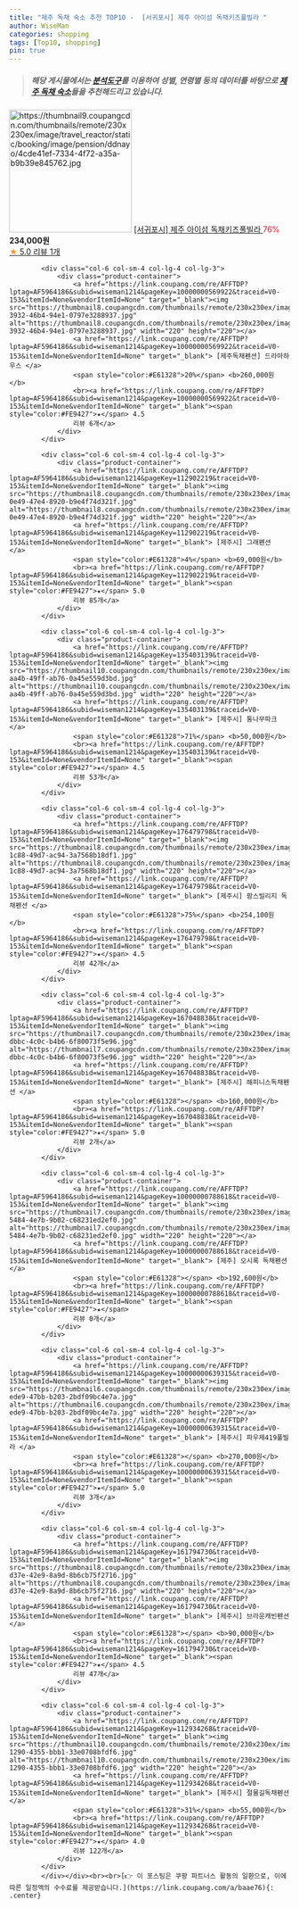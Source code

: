 ```yaml
---
title: "제주 독채 숙소 추천 TOP10 -  [서귀포시] 제주 아이섬 독채키즈풀빌라 "
author: WiseMan
categories: shopping
tags: [Top10, shopping]
pin: true
---
```


> ##### 해당 게시물에서는 [**분석도구**](https://itemscout.io/)를 이용하여 **성별**, **연령별** 등의 데이터를 바탕으로 [**제주 독채 숙소**](https://link.coupang.com/a/baae76)들을 추천해드리고 있습니다.
<div class="container"><div class="row">
            <div class="col-6 col-sm-4 col-lg-4 col-lg-3">
                <div class="product-container">
                    <a href="https://link.coupang.com/re/AFFTDP?lptag=AF5964186&subid=wiseman1214&pageKey=10000002684879&traceid=V0-153&itemId=None&vendorItemId=None" target="_blank"><img src="https://thumbnail9.coupangcdn.com/thumbnails/remote/230x230ex/image/travel_reactor/static/booking/image/pension/ddnayo/4cde41ef-7334-4f72-a35a-b9b39e845762.jpg" alt="https://thumbnail9.coupangcdn.com/thumbnails/remote/230x230ex/image/travel_reactor/static/booking/image/pension/ddnayo/4cde41ef-7334-4f72-a35a-b9b39e845762.jpg" width="220" height="220"></a>
                    <a href="https://link.coupang.com/re/AFFTDP?lptag=AF5964186&subid=wiseman1214&pageKey=10000002684879&traceid=V0-153&itemId=None&vendorItemId=None" target="_blank"> [서귀포시] 제주 아이섬 독채키즈풀빌라 </a>
                    <span style="color:#E61328">76%</span> <b>234,000원</b>
                    <br><a href="https://link.coupang.com/re/AFFTDP?lptag=AF5964186&subid=wiseman1214&pageKey=10000002684879&traceid=V0-153&itemId=None&vendorItemId=None" target="_blank"><span style="color:#FE9427">★</span> 5.0
                    리뷰 1개</a>
                </div>
            </div>
            
            <div class="col-6 col-sm-4 col-lg-4 col-lg-3">
                <div class="product-container">
                    <a href="https://link.coupang.com/re/AFFTDP?lptag=AF5964186&subid=wiseman1214&pageKey=10000000569922&traceid=V0-153&itemId=None&vendorItemId=None" target="_blank"><img src="https://thumbnail8.coupangcdn.com/thumbnails/remote/230x230ex/image/travel_reactor/travelSeller/pension/A00105258/33362071-3932-46b4-94e1-0797e3288937.jpg" alt="https://thumbnail8.coupangcdn.com/thumbnails/remote/230x230ex/image/travel_reactor/travelSeller/pension/A00105258/33362071-3932-46b4-94e1-0797e3288937.jpg" width="220" height="220"></a>
                    <a href="https://link.coupang.com/re/AFFTDP?lptag=AF5964186&subid=wiseman1214&pageKey=10000000569922&traceid=V0-153&itemId=None&vendorItemId=None" target="_blank"> [제주독채펜션] 드라마하우스 </a>
                    <span style="color:#E61328">20%</span> <b>260,000원</b>
                    <br><a href="https://link.coupang.com/re/AFFTDP?lptag=AF5964186&subid=wiseman1214&pageKey=10000000569922&traceid=V0-153&itemId=None&vendorItemId=None" target="_blank"><span style="color:#FE9427">★</span> 4.5
                    리뷰 6개</a>
                </div>
            </div>
            
            <div class="col-6 col-sm-4 col-lg-4 col-lg-3">
                <div class="product-container">
                    <a href="https://link.coupang.com/re/AFFTDP?lptag=AF5964186&subid=wiseman1214&pageKey=112902219&traceid=V0-153&itemId=None&vendorItemId=None" target="_blank"><img src="https://thumbnail8.coupangcdn.com/thumbnails/remote/230x230ex/image/travel_reactor/static/booking/image/pension/ddnayo/65990c35-0e49-47e4-8920-b9e4f74d321f.jpg" alt="https://thumbnail8.coupangcdn.com/thumbnails/remote/230x230ex/image/travel_reactor/static/booking/image/pension/ddnayo/65990c35-0e49-47e4-8920-b9e4f74d321f.jpg" width="220" height="220"></a>
                    <a href="https://link.coupang.com/re/AFFTDP?lptag=AF5964186&subid=wiseman1214&pageKey=112902219&traceid=V0-153&itemId=None&vendorItemId=None" target="_blank"> [제주시] 그래펜션 </a>
                    <span style="color:#E61328">4%</span> <b>69,000원</b>
                    <br><a href="https://link.coupang.com/re/AFFTDP?lptag=AF5964186&subid=wiseman1214&pageKey=112902219&traceid=V0-153&itemId=None&vendorItemId=None" target="_blank"><span style="color:#FE9427">★</span> 5.0
                    리뷰 85개</a>
                </div>
            </div>
            
            <div class="col-6 col-sm-4 col-lg-4 col-lg-3">
                <div class="product-container">
                    <a href="https://link.coupang.com/re/AFFTDP?lptag=AF5964186&subid=wiseman1214&pageKey=135403139&traceid=V0-153&itemId=None&vendorItemId=None" target="_blank"><img src="https://thumbnail10.coupangcdn.com/thumbnails/remote/230x230ex/image/travel_reactor/static/booking/image/pension/ddnayo/b483fd88-aa4b-49ff-ab76-0a45e559d3bd.jpg" alt="https://thumbnail10.coupangcdn.com/thumbnails/remote/230x230ex/image/travel_reactor/static/booking/image/pension/ddnayo/b483fd88-aa4b-49ff-ab76-0a45e559d3bd.jpg" width="220" height="220"></a>
                    <a href="https://link.coupang.com/re/AFFTDP?lptag=AF5964186&subid=wiseman1214&pageKey=135403139&traceid=V0-153&itemId=None&vendorItemId=None" target="_blank"> [제주시] 통나무파크 </a>
                    <span style="color:#E61328">71%</span> <b>50,000원</b>
                    <br><a href="https://link.coupang.com/re/AFFTDP?lptag=AF5964186&subid=wiseman1214&pageKey=135403139&traceid=V0-153&itemId=None&vendorItemId=None" target="_blank"><span style="color:#FE9427">★</span> 4.5
                    리뷰 53개</a>
                </div>
            </div>
            
            <div class="col-6 col-sm-4 col-lg-4 col-lg-3">
                <div class="product-container">
                    <a href="https://link.coupang.com/re/AFFTDP?lptag=AF5964186&subid=wiseman1214&pageKey=176479798&traceid=V0-153&itemId=None&vendorItemId=None" target="_blank"><img src="https://thumbnail8.coupangcdn.com/thumbnails/remote/230x230ex/image/travel_reactor/static/booking/image/pension/ddnayo/8ee12d10-1c88-49d7-ac94-3a7568b18df1.jpg" alt="https://thumbnail8.coupangcdn.com/thumbnails/remote/230x230ex/image/travel_reactor/static/booking/image/pension/ddnayo/8ee12d10-1c88-49d7-ac94-3a7568b18df1.jpg" width="220" height="220"></a>
                    <a href="https://link.coupang.com/re/AFFTDP?lptag=AF5964186&subid=wiseman1214&pageKey=176479798&traceid=V0-153&itemId=None&vendorItemId=None" target="_blank"> [제주시] 팜스빌리지 독채펜션 </a>
                    <span style="color:#E61328">75%</span> <b>254,100원</b>
                    <br><a href="https://link.coupang.com/re/AFFTDP?lptag=AF5964186&subid=wiseman1214&pageKey=176479798&traceid=V0-153&itemId=None&vendorItemId=None" target="_blank"><span style="color:#FE9427">★</span> 4.5
                    리뷰 42개</a>
                </div>
            </div>
            
            <div class="col-6 col-sm-4 col-lg-4 col-lg-3">
                <div class="product-container">
                    <a href="https://link.coupang.com/re/AFFTDP?lptag=AF5964186&subid=wiseman1214&pageKey=167048838&traceid=V0-153&itemId=None&vendorItemId=None" target="_blank"><img src="https://thumbnail7.coupangcdn.com/thumbnails/remote/230x230ex/image/travel_reactor/static/booking/image/pension/ddnayo/2ba9530e-dbbc-4c0c-b4b6-6f80073f5e96.jpg" alt="https://thumbnail7.coupangcdn.com/thumbnails/remote/230x230ex/image/travel_reactor/static/booking/image/pension/ddnayo/2ba9530e-dbbc-4c0c-b4b6-6f80073f5e96.jpg" width="220" height="220"></a>
                    <a href="https://link.coupang.com/re/AFFTDP?lptag=AF5964186&subid=wiseman1214&pageKey=167048838&traceid=V0-153&itemId=None&vendorItemId=None" target="_blank"> [제주시] 해피니스독채펜션 </a>
                    <span style="color:#E61328"></span> <b>160,000원</b>
                    <br><a href="https://link.coupang.com/re/AFFTDP?lptag=AF5964186&subid=wiseman1214&pageKey=167048838&traceid=V0-153&itemId=None&vendorItemId=None" target="_blank"><span style="color:#FE9427">★</span> 5.0
                    리뷰 2개</a>
                </div>
            </div>
            
            <div class="col-6 col-sm-4 col-lg-4 col-lg-3">
                <div class="product-container">
                    <a href="https://link.coupang.com/re/AFFTDP?lptag=AF5964186&subid=wiseman1214&pageKey=10000000788618&traceid=V0-153&itemId=None&vendorItemId=None" target="_blank"><img src="https://thumbnail7.coupangcdn.com/thumbnails/remote/230x230ex/image/travel_reactor/travelSeller/pension/A00152781/90bdf4df-5484-4e7b-9b02-c68231ed2ef0.jpg" alt="https://thumbnail7.coupangcdn.com/thumbnails/remote/230x230ex/image/travel_reactor/travelSeller/pension/A00152781/90bdf4df-5484-4e7b-9b02-c68231ed2ef0.jpg" width="220" height="220"></a>
                    <a href="https://link.coupang.com/re/AFFTDP?lptag=AF5964186&subid=wiseman1214&pageKey=10000000788618&traceid=V0-153&itemId=None&vendorItemId=None" target="_blank"> [제주] 오시록 독채펜션 </a>
                    <span style="color:#E61328"></span> <b>192,600원</b>
                    <br><a href="https://link.coupang.com/re/AFFTDP?lptag=AF5964186&subid=wiseman1214&pageKey=10000000788618&traceid=V0-153&itemId=None&vendorItemId=None" target="_blank"><span style="color:#FE9427">★</span> 
                    리뷰 0개</a>
                </div>
            </div>
            
            <div class="col-6 col-sm-4 col-lg-4 col-lg-3">
                <div class="product-container">
                    <a href="https://link.coupang.com/re/AFFTDP?lptag=AF5964186&subid=wiseman1214&pageKey=10000000639315&traceid=V0-153&itemId=None&vendorItemId=None" target="_blank"><img src="https://thumbnail6.coupangcdn.com/thumbnails/remote/230x230ex/image/travel_reactor/static/booking/image/pension/ddnayo/b9304626-ede9-47bb-b203-2bdf09bc4e7a.jpg" alt="https://thumbnail6.coupangcdn.com/thumbnails/remote/230x230ex/image/travel_reactor/static/booking/image/pension/ddnayo/b9304626-ede9-47bb-b203-2bdf09bc4e7a.jpg" width="220" height="220"></a>
                    <a href="https://link.coupang.com/re/AFFTDP?lptag=AF5964186&subid=wiseman1214&pageKey=10000000639315&traceid=V0-153&itemId=None&vendorItemId=None" target="_blank"> [제주시] 파우제419풀빌라 </a>
                    <span style="color:#E61328"></span> <b>270,000원</b>
                    <br><a href="https://link.coupang.com/re/AFFTDP?lptag=AF5964186&subid=wiseman1214&pageKey=10000000639315&traceid=V0-153&itemId=None&vendorItemId=None" target="_blank"><span style="color:#FE9427">★</span> 5.0
                    리뷰 3개</a>
                </div>
            </div>
            
            <div class="col-6 col-sm-4 col-lg-4 col-lg-3">
                <div class="product-container">
                    <a href="https://link.coupang.com/re/AFFTDP?lptag=AF5964186&subid=wiseman1214&pageKey=161794730&traceid=V0-153&itemId=None&vendorItemId=None" target="_blank"><img src="https://thumbnail8.coupangcdn.com/thumbnails/remote/230x230ex/image/travel_reactor/static/booking/image/pension/ddnayo/9f17d7b0-d37e-42e9-8a9d-8b6cb75f2716.jpg" alt="https://thumbnail8.coupangcdn.com/thumbnails/remote/230x230ex/image/travel_reactor/static/booking/image/pension/ddnayo/9f17d7b0-d37e-42e9-8a9d-8b6cb75f2716.jpg" width="220" height="220"></a>
                    <a href="https://link.coupang.com/re/AFFTDP?lptag=AF5964186&subid=wiseman1214&pageKey=161794730&traceid=V0-153&itemId=None&vendorItemId=None" target="_blank"> [제주시] 브라운캐빈펜션 </a>
                    <span style="color:#E61328"></span> <b>90,000원</b>
                    <br><a href="https://link.coupang.com/re/AFFTDP?lptag=AF5964186&subid=wiseman1214&pageKey=161794730&traceid=V0-153&itemId=None&vendorItemId=None" target="_blank"><span style="color:#FE9427">★</span> 4.5
                    리뷰 47개</a>
                </div>
            </div>
            
            <div class="col-6 col-sm-4 col-lg-4 col-lg-3">
                <div class="product-container">
                    <a href="https://link.coupang.com/re/AFFTDP?lptag=AF5964186&subid=wiseman1214&pageKey=112934268&traceid=V0-153&itemId=None&vendorItemId=None" target="_blank"><img src="https://thumbnail10.coupangcdn.com/thumbnails/remote/230x230ex/image/travel_reactor/static/booking/image/pension/ddnayo/6a29e06c-1290-4355-bbb1-33e0708bfdf6.jpg" alt="https://thumbnail10.coupangcdn.com/thumbnails/remote/230x230ex/image/travel_reactor/static/booking/image/pension/ddnayo/6a29e06c-1290-4355-bbb1-33e0708bfdf6.jpg" width="220" height="220"></a>
                    <a href="https://link.coupang.com/re/AFFTDP?lptag=AF5964186&subid=wiseman1214&pageKey=112934268&traceid=V0-153&itemId=None&vendorItemId=None" target="_blank"> [제주시] 절물길독채펜션 </a>
                    <span style="color:#E61328">31%</span> <b>55,000원</b>
                    <br><a href="https://link.coupang.com/re/AFFTDP?lptag=AF5964186&subid=wiseman1214&pageKey=112934268&traceid=V0-153&itemId=None&vendorItemId=None" target="_blank"><span style="color:#FE9427">★</span> 4.0
                    리뷰 122개</a>
                </div>
            </div>
            </div></div><br><br>[👉 이 포스팅은 쿠팡 파트너스 활동의 일환으로, 이에 따른 일정액의 수수료를 제공받습니다.](https://link.coupang.com/a/baae76){: .center}